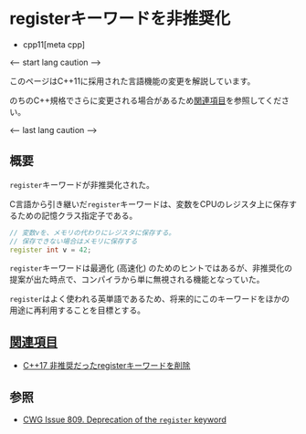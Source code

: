 # registerキーワードを非推奨化
* cpp11[meta cpp]

<-- start lang caution -->

このページはC++11に採用された言語機能の変更を解説しています。

のちのC++規格でさらに変更される場合があるため[関連項目](#relative_page)を参照してください。

<-- last lang caution -->

## 概要
`register`キーワードが非推奨化された。

C言語から引き継いだ`register`キーワードは、変数をCPUのレジスタ上に保存するための記憶クラス指定子である。

```cpp
// 変数vを、メモリの代わりにレジスタに保存する。
// 保存できない場合はメモリに保存する
register int v = 42;
```

`register`キーワードは最適化 (高速化) のためのヒントではあるが、非推奨化の提案が出た時点で、コンパイラから単に無視される機能となっていた。

`register`はよく使われる英単語であるため、将来的にこのキーワードをほかの用途に再利用することを目標とする。


## <a id="relative-page" href="#relative-page">関連項目</a>

- [C++17 非推奨だったregisterキーワードを削除](/lang/cpp17/remove_deprecated_use_of_the_register_keyword.md)


## 参照
- [CWG Issue 809. Deprecation of the `register` keyword](http://www.open-std.org/jtc1/sc22/wg21/docs/cwg_defects.html#809)
